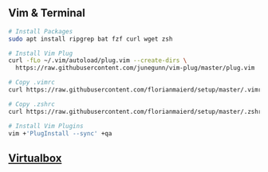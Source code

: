 ## Vim & Terminal
```bash 
# Install Packages
sudo apt install ripgrep bat fzf curl wget zsh

# Install Vim Plug
curl -fLo ~/.vim/autoload/plug.vim --create-dirs \
  https://raw.githubusercontent.com/junegunn/vim-plug/master/plug.vim

# Copy .vimrc
curl https://raw.githubusercontent.com/florianmaierd/setup/master/.vimrc > ~/.vimrc

# Copy .zshrc
curl https://raw.githubusercontent.com/florianmaierd/setup/master/.zshrc > ~/.zshrc

# Install Vim Plugins
vim +'PlugInstall --sync' +qa
```

## [Virtualbox](https://github.com/florianmaierd/setup/blob/master/virtualbox.md)
